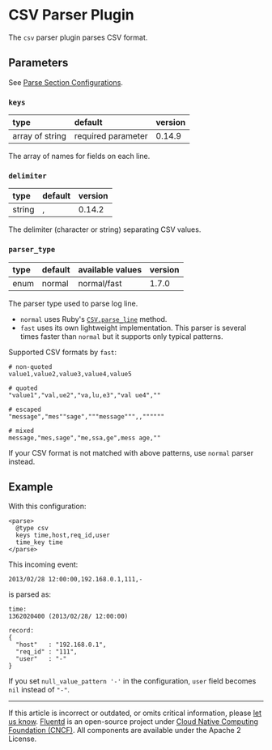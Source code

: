 # CSV Parser Plugin

The `csv` parser plugin parses CSV format.


## Parameters

See [Parse Section Configurations](/configuration/parse-section.md).


### `keys`

| type            | default            | version |
|:----------------|:-------------------|:--------|
| array of string | required parameter | 0.14.9  |

The array of names for fields on each line.


### `delimiter`

| type   | default | version |
|:-------|:--------|:--------|
| string | ,       | 0.14.2  |

The delimiter (character or string) separating CSV values.


### `parser_type`

| type | default | available values | version |
|:-----|:--------|:-----------------|:--------|
| enum | normal  | normal/fast      | 1.7.0   |

The parser type used to parse log line.

- `normal` uses Ruby's
  [`CSV.parse_line`](http://ruby-doc.org/stdlib-2.4.1/libdoc/csv/rdoc/CSV.html#method-c-parse_line)
  method.
- `fast` uses its own lightweight implementation. This parser is several times
  faster than `normal` but it supports only typical patterns.

Supported CSV formats by `fast`:

```
# non-quoted
value1,value2,value3,value4,value5

# quoted
"value1","val,ue2","va,lu,e3","val ue4",""

# escaped
"message","mes""sage","""message""",,""""""

# mixed
message,"mes,sage","me,ssa,ge",mess age,""
```

If your CSV format is not matched with above patterns, use `normal` parser instead.


## Example

With this configuration:

```
<parse>
  @type csv
  keys time,host,req_id,user
  time_key time
</parse>
```

This incoming event:

```
2013/02/28 12:00:00,192.168.0.1,111,-
```

is parsed as:

```
time:
1362020400 (2013/02/28/ 12:00:00)

record:
{
  "host"   : "192.168.0.1",
  "req_id" : "111",
  "user"   : "-"
}
```

If you set `null_value_pattern '-'` in the configuration, `user` field
becomes `nil` instead of `"-"`.


------------------------------------------------------------------------

If this article is incorrect or outdated, or omits critical information, please
[let us know](https://github.com/fluent/fluentd-docs-gitbook/issues?state=open).
[Fluentd](http://www.fluentd.org/) is an open-source project under
[Cloud Native Computing Foundation (CNCF)](https://cncf.io/). All components are
available under the Apache 2 License.
